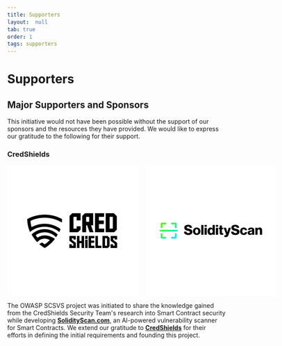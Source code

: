 ```yaml
---
title: Supporters
layout:  null
tab: true
order: 1
tags: supporters
---
```


# Supporters

## Major Supporters and Sponsors

This initiative would not have been possible without the support of our sponsors and the resources they have provided. We would like to express our gratitude to the following for their support.

### CredShields

<div style="display: flex; align-items: center;">
    <img src="assets/images/credshields-logo.png" alt="CredShields Logo" style="margin-right: 20px; width: 350px;">
    <img src="assets/images/solidityscan-black-logo.png" alt="SolidityScan Logo" style="width: 350px;">
</div>

The OWASP SCSVS project was initiated to share the knowledge gained from the CredShields Security Team's research into Smart Contract security while developing [**SolidityScan.com**](https://solidityscan.com), an AI-powered vulnerability scanner for Smart Contracts. We extend our gratitude to [**CredShields**](https://credshields.com) for their efforts in defining the initial requirements and founding this project.

